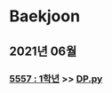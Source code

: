 # Baekjoon

## 2021년 06월

### [5557 : 1학년](https://www.acmicpc.net/problem/5557) >> [DP.py](JY_B5557.py)